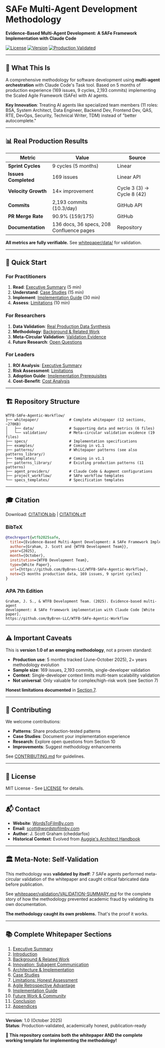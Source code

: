 # SAFe Multi-Agent Development Methodology

**Evidence-Based Multi-Agent Development: A SAFe Framework Implementation with Claude Code**

[![License](https://img.shields.io/badge/license-MIT-blue.svg)](LICENSE)
[![Version](https://img.shields.io/badge/version-1.0-green.svg)](whitepaper/README.md)
[![Production Validated](https://img.shields.io/badge/production-validated-brightgreen.svg)](whitepaper/data/REAL-PRODUCTION-DATA-SYNTHESIS.md)

---

## 🎯 What This Is

A comprehensive methodology for software development using **multi-agent orchestration** with Claude Code's Task tool. Based on 5 months of production experience (169 issues, 9 cycles, 2,193 commits) implementing the Scaled Agile Framework (SAFe) with AI agents.

**Key Innovation**: Treating AI agents like specialized team members (11 roles: BSA, System Architect, Data Engineer, Backend Dev, Frontend Dev, QAS, RTE, DevOps, Security, Technical Writer, TDM) instead of "better autocomplete."

---

## 📊 Real Production Results

| Metric | Value | Source |
|--------|-------|--------|
| **Sprint Cycles** | 9 cycles (5 months) | Linear |
| **Issues Completed** | 169 issues | Linear API |
| **Velocity Growth** | 14× improvement | Cycle 3 (3) → Cycle 8 (42) |
| **Commits** | 2,193 commits (10.3/day) | GitHub API |
| **PR Merge Rate** | 90.9% (159/175) | GitHub |
| **Documentation** | 136 docs, 36 specs, 208 Confluence pages | Repository |

**All metrics are fully verifiable.** See [whitepaper/data/](whitepaper/data/) for validation.

---

## 📖 Quick Start

### For Practitioners

1. **Read**: [Executive Summary](whitepaper/section-1-executive-summary.md) (5 min)
2. **Understand**: [Case Studies](whitepaper/section-6-case-studies.md) (15 min)
3. **Implement**: [Implementation Guide](whitepaper/section-9-implementation-guide.md) (30 min)
4. **Assess**: [Limitations](whitepaper/section-7-limitations-honest-assessment.md) (10 min)

### For Researchers

1. **Data Validation**: [Real Production Data Synthesis](whitepaper/data/REAL-PRODUCTION-DATA-SYNTHESIS.md)
2. **Methodology**: [Background & Related Work](whitepaper/section-3-background-related-work.md)
3. **Meta-Circular Validation**: [Validation Evidence](whitepaper/validation/VALIDATION-SUMMARY.md)
4. **Future Research**: [Open Questions](whitepaper/section-10-future-work-community.md)

### For Leaders

1. **ROI Analysis**: [Executive Summary](whitepaper/section-1-executive-summary.md)
2. **Risk Assessment**: [Limitations](whitepaper/section-7-limitations-honest-assessment.md)
3. **Adoption Guide**: [Implementation Prerequisites](whitepaper/section-9-implementation-guide.md)
4. **Cost-Benefit**: [Cost Analysis](whitepaper/section-1-executive-summary.md#cost-benefit-analysis)

---

## 🏗️ Repository Structure

```text
WTFB-SAFe-Agentic-Workflow/
├── whitepaper/              # Complete whitepaper (12 sections, ~270KB)
│   ├── data/                # Supporting data and metrics (6 files)
│   └── validation/          # Meta-circular validation evidence (19 files)
├── specs/                   # Implementation specifications
├── examples/                # Coming in v1.1
├── patterns/                # Whitepaper patterns (see also patterns_library/)
├── templates/               # Coming in v1.1
├── patterns_library/        # Existing production patterns (11 patterns)
├── agent_providers/         # Claude Code & Augment configurations
├── project_workflow/        # SAFe workflow templates
└── specs_templates/         # Specification templates
```

---

## 🎓 Citation

Download: [CITATION.bib](CITATION.bib) | [CITATION.cff](CITATION.cff)

### BibTeX

```bibtex
@techreport{wtfb2025safe,
  title={Evidence-Based Multi-Agent Development: A SAFe Framework Implementation with Claude Code},
  author={Graham, J. Scott and {WTFB Development Team}},
  year={2025},
  month={October},
  institution={WTFB Development Team},
  type={White Paper},
  url={https://github.com/ByBren-LLC/WTFB-SAFe-Agentic-Workflow},
  note={5 months production data, 169 issues, 9 sprint cycles}
}
```

### APA 7th Edition

```text
Graham, J. S., & WTFB Development Team. (2025). Evidence-based multi-agent
development: A SAFe framework implementation with Claude Code [White paper].
https://github.com/ByBren-LLC/WTFB-SAFe-Agentic-Workflow
```

---

## ⚠️ Important Caveats

This is **version 1.0 of an emerging methodology**, not a proven standard:

* **Production use**: 5 months tracked (June-October 2025), 2+ years methodology evolution
* **Sample size**: 169 issues, 2,193 commits, single-developer validation
* **Context**: Single-developer context limits multi-team scalability validation
* **Not universal**: Only valuable for complex/high-risk work (see Section 7)

**Honest limitations documented** in [Section 7](whitepaper/section-7-limitations-honest-assessment.md).

---

## 🤝 Contributing

We welcome contributions:

* **Patterns**: Share production-tested patterns
* **Case Studies**: Document your implementation experience
* **Research**: Explore open questions from Section 10
* **Improvements**: Suggest methodology enhancements

See [CONTRIBUTING.md](project_workflow/CONTRIBUTING.md) for guidelines.

---

## 📜 License

MIT License - See [LICENSE](LICENSE) for details.

---

## 📬 Contact

* **Website**: [WordsToFilmBy.com](https://WordsToFilmBy.com)
* **Email**: <scott@wordstofilmby.com>
* **Author**: J. Scott Graham (cheddarfox)
* **Historical Context**: Evolved from [Auggie's Architect Handbook](https://github.com/cheddarfox/auggies-architect-handbook)

---

## 🏛️ Meta-Note: Self-Validation

This methodology was **validated by itself**: 7 SAFe agents performed meta-circular validation of the whitepaper and caught critical fabricated data before publication.

See [whitepaper/validation/VALIDATION-SUMMARY.md](whitepaper/validation/VALIDATION-SUMMARY.md) for the complete story of how the methodology prevented academic fraud by validating its own documentation.

**The methodology caught its own problems.** That's the proof it works.

---

## 📚 Complete Whitepaper Sections

1. [Executive Summary](whitepaper/section-1-executive-summary.md)
2. [Introduction](whitepaper/section-2-introduction.md)
3. [Background & Related Work](whitepaper/section-3-background-related-work.md)
4. [Innovation: Subagent Communication](whitepaper/section-4-innovation-subagent-communication.md)
5. [Architecture & Implementation](whitepaper/section-5-architecture-implementation.md)
6. [Case Studies](whitepaper/section-6-case-studies.md)
7. [Limitations: Honest Assessment](whitepaper/section-7-limitations-honest-assessment.md)
8. [Agile Retrospective Advantage](whitepaper/section-8-agile-retro-advantage.md)
9. [Implementation Guide](whitepaper/section-9-implementation-guide.md)
10. [Future Work & Community](whitepaper/section-10-future-work-community.md)
11. [Conclusion](whitepaper/section-11-conclusion.md)
12. [Appendices](whitepaper/section-12-appendices.md)

---

**Version**: 1.0 (October 2025)  
**Status**: Production-validated, academically honest, publication-ready

**🎉 This repository contains both the whitepaper AND the complete working template for implementing the methodology!**

